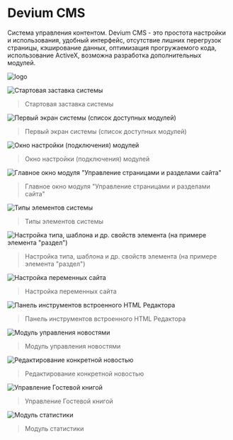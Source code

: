 # Devium CMS
Система управления контентом. Devium CMS - это простота настройки и использования, удобный интерфейс, отсутствие лишних перегрузок страницы, кэширование данных, оптимизация прогружаемого кода, использование ActiveX, возможна разработка дополнительных модулей.

![logo](https://github.com/iMega/devium-cms/blob/master/logo.gif)

![Стартовая заставка системы](https://github.com/iMega/devium-cms/blob/master/Help/html/images/devium_splash.gif)
> Стартовая заставка системы

![Первый экран системы (список доступных модулей)](https://github.com/iMega/devium-cms/blob/master/Help/html/images/plugin_manager.gif)
> Первый экран системы (список доступных модулей)

![Окно настройки (подключения) модулей](https://github.com/iMega/devium-cms/blob/master/Help/html/images/sitelist_edit.gif)
> Окно настройки (подключения) модулей

![Главное окно модуля "Управление страницами и разделами сайта"](https://github.com/iMega/devium-cms/blob/master/Help/html/images/site_manager1.gif)
> Главное окно модуля "Управление страницами и разделами сайта"

![Типы элементов системы](https://github.com/iMega/devium-cms/blob/master/Help/html/images/site_manager_elemets.gif)
> Типы элементов системы

![Настройка типа, шаблона и др. свойств элемента (на примере элемента "раздел")](https://github.com/iMega/devium-cms/blob/master/Help/html/images/site_manager_folder_prop.gif)
> Настройка типа, шаблона и др. свойств элемента (на примере элемента "раздел")

![Настройка переменных сайта](https://github.com/iMega/devium-cms/blob/master/Help/html/images/site_manager_settings.gif)
> Настройка переменных сайта

![Панель инструментов встроенного HTML Редактора](https://github.com/iMega/devium-cms/blob/master/Help/html/images/html_toolbar.gif)
> Панель инструментов встроенного HTML Редактора

![Модуль управления новостями](https://github.com/iMega/devium-cms/blob/master/Help/html/images/news_main.gif)
> Модуль управления новостями

![Редактирование конкретной новостью](https://github.com/iMega/devium-cms/blob/master/Help/html/images/news_edit.gif)
> Редактирование конкретной новостью

![Управление Гостевой книгой](https://github.com/iMega/devium-cms/blob/master/Help/html/images/guest_book.gif)
> Управление Гостевой книгой

![Модуль статистики](https://github.com/iMega/devium-cms/blob/master/Help/html/images/statistica.gif)
> Модуль статистики